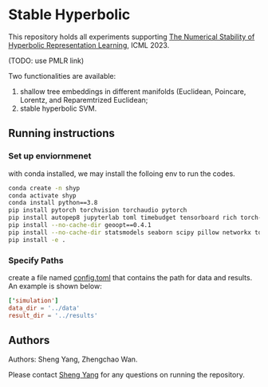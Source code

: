 # Stable Hyperbolic

This repository holds all experiments supporting [The Numerical Stability of Hyperbolic Representation Learning](https://arxiv.org/abs/2211.00181), ICML 2023.

(TODO: use PMLR link)

Two functionalities are available:

1. shallow tree embeddings in different manifolds (Euclidean, Poincare, Lorentz, and Reparemtrized Euclidean;
2. stable hyperbolic SVM.

## Running instructions

### Set up enviornmenet

with conda installed, we may install the folloing env to run the codes.

```bash
conda create -n shyp
conda activate shyp
conda install python==3.8
pip install pytorch torchvision torchaudio pytorch
pip install autopep8 jupyterlab toml timebudget tensorboard rich torch-tb-profiler
pip install --no-cache-dir geoopt==0.4.1
pip install --no-cache-dir statsmodels seaborn scipy pillow networkx tqdm
pip install -e .
```

### Specify Paths

create a file named [config.toml](config.toml) that contains the path for data and results. An example is shown below:

```toml
['simulation']
data_dir = '../data'
result_dir = '../results'
```

## Authors

Authors: Sheng Yang, Zhengchao Wan.

Please contact [Sheng Yang](mailto:shengyang@g.harvard.edu) for any questions on running the repository.
